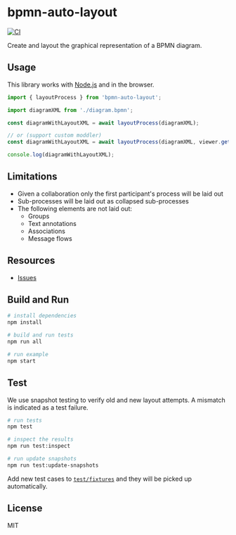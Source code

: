 # bpmn-auto-layout

[![CI](https://github.com/bpmn-io/bpmn-auto-layout/actions/workflows/CI.yml/badge.svg)](https://github.com/bpmn-io/bpmn-auto-layout/actions/workflows/CI.yml)

Create and layout the graphical representation of a BPMN diagram.

## Usage

This library works with [Node.js](https://nodejs.org/) and in the browser.

```javascript
import { layoutProcess } from 'bpmn-auto-layout';

import diagramXML from './diagram.bpmn';

const diagramWithLayoutXML = await layoutProcess(diagramXML);

// or (support custom moddler)
const diagramWithLayoutXML = await layoutProcess(diagramXML, viewer.get('moddler'));

console.log(diagramWithLayoutXML);
```

## Limitations

* Given a collaboration only the first participant's process will be laid out
* Sub-processes will be laid out as collapsed sub-processes
* The following elements are not laid out:
  * Groups
  * Text annotations
  * Associations
  * Message flows

## Resources

* [Issues](https://github.com/bpmn-io/bpmn-auto-layout/issues)

## Build and Run

```sh
# install dependencies
npm install

# build and run tests
npm run all

# run example
npm start
```

## Test

We use snapshot testing to verify old and new layout attempts. A mismatch is indicated as a test failure.

```sh
# run tests
npm test

# inspect the results
npm run test:inspect

# run update snapshots
npm run test:update-snapshots
```

Add new test cases to [`test/fixtures`](./test/fixtures) and they will be picked up automatically.

## License

MIT
